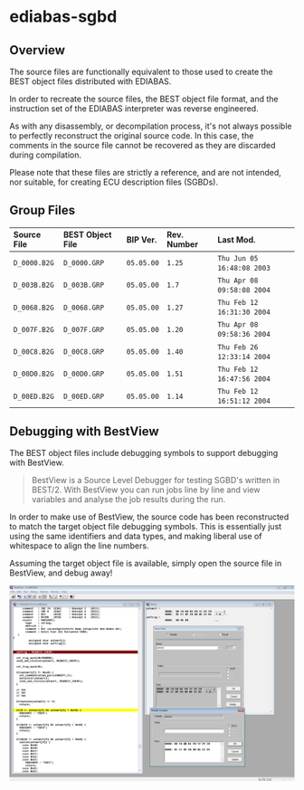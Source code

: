 # ediabas-sgbd

## Overview

The source files are functionally equivalent to those used to create the BEST object files distributed with EDIABAS.

In order to recreate the source files, the BEST object file format, and the instruction set of the EDIABAS interpreter was reverse engineered.

As with any disassembly, or decompilation process, it's not always possible to perfectly reconstruct the original source code. In this case, the comments in the source file cannot be recovered as they are discarded during compilation.

Please note that these files are strictly a reference, and are not intended, nor suitable, for creating ECU description files (SGBDs).

## Group Files

Source File|BEST Object File|BIP Ver.|Rev. Number|Last Mod.
:-----|:-----|:-----|:-----|:-----
`D_0000.B2G`|`D_0000.GRP`|`05.05.00`|`1.25`|`Thu Jun 05 16:48:08 2003`
`D_003B.B2G`|`D_003B.GRP`|`05.05.00`|`1.7`|`Thu Apr 08 09:58:08 2004`
`D_0068.B2G`|`D_0068.GRP`|`05.05.00`|`1.27`|`Thu Feb 12 16:31:30 2004`
`D_007F.B2G`|`D_007F.GRP`|`05.05.00`|`1.20`|`Thu Apr 08 09:58:36 2004`
`D_00C8.B2G`|`D_00C8.GRP`|`05.05.00`|`1.40`|`Thu Feb 26 12:33:14 2004`
`D_00D0.B2G`|`D_00D0.GRP`|`05.05.00`|`1.51`|`Thu Feb 12 16:47:56 2004`
`D_00ED.B2G`|`D_00ED.GRP`|`05.05.00`|`1.14`|`Thu Feb 12 16:51:12 2004`

## Debugging with BestView

The BEST object files include debugging symbols to support debugging with BestView. 

> BestView is a Source Level Debugger for testing SGBD's written in BEST/2. With BestView you can run jobs line by line and view variables and analyse the job results during the run.

In order to make use of BestView, the source code has been reconstructed to match the target object file debugging symbols. This is essentially just using the same identifiers and data types, and making liberal use of whitespace to align the line numbers.

Assuming the target object file is available, simply open the source file in BestView, and debug away!

![Debugging with BestView](debug.png)
